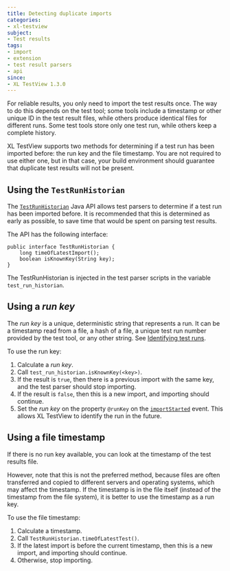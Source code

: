```yaml
---
title: Detecting duplicate imports
categories:
- xl-testview
subject:
- Test results
tags:
- import
- extension
- test result parsers
- api
since:
- XL TestView 1.3.0
---
```


For reliable results, you only need to import the test results once. The way to do this depends on the test tool; some tools include a timestamp or other unique ID in the test result files, while others produce identical files for different runs. Some test tools store only one test run, while others keep a complete history.

XL TestView supports two methods for determining if a test run has been imported before: the run key and the file timestamp. You are not required to use either one, but in that case, your build environment should guarantee that duplicate test results will not be present.

## Using the `TestRunHistorian`

The [`TestRunHistorian`](/xl-testview/latest/javadoc/TestRunHistorian.html) Java API allows test parsers to determine if a test run has been imported before. It is recommended that this is determined as early as possible, to save time that would be spent on parsing test results.

The API has the following interface:

	public interface TestRunHistorian {
	    long timeOfLatestImport();
	    boolean isKnownKey(String key);
	}

The TestRunHistorian is injected in the test parser scripts in the variable `test_run_historian`.

## Using a *run key*

The *run key* is a unique, deterministic string that represents a run. It can be a timestamp read from a file, a hash of a file, a unique test run number provided by the test tool, or any other string. See [Identifying test runs](/xl-testview/concept/identifying-test-runs.html).

To use the run key:

1. Calculate a *run key*.
2. Call `test_run_historian.isKnownKey(<key>)`.
3. If the result is `true`, then there is a previous import with the same key, and the test parser should stop importing.
4. If the result is `false`, then this is a new import, and importing should continue.
5. Set the *run key* on the property `@runKey` on the [`importStarted`](/xl-testview/concept/events.html#importstarted-event-properties) event. This allows XL TestView to identify the run in the future.

## Using a file timestamp

If there is no run key available, you can look at the timestamp of the test results file.

However, note that this is not the preferred method, because files are often transferred and copied to different servers and operating systems, which may affect the timestamp. If the timestamp is in the file itself (instead of the timestamp from the file system), it is better to use the timestamp as a run key.

To use the file timestamp:

1. Calculate a timestamp.
2. Call `TestRunHistorian.timeOfLatestTest()`.
3. If the latest import is before the current timestamp, then this is a new import, and importing should continue.
4. Otherwise, stop importing.
